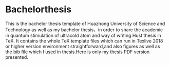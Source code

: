 # Bachelorthesis
This is the  bachelor thesis template of Huazhong University of Science and Technology as well as my bachelor thesis，in order to share the academic in quantum stimulation of ultracold atom and way of writing Hust thesis in TeX.
It contains the whole TeX template files which can run in Texlive 2018 or higher version environment straightforward,and also figures as well as the bib file which I used in thesis.Here is only my thesis PDF version presented. 
